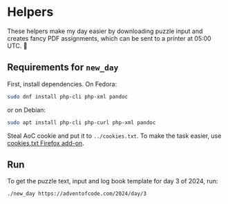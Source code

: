 # Helpers

These helpers make my day easier by downloading puzzle input and
creates fancy PDF assignments, which can be sent to a printer at 05:00
UTC. 🙂

## Requirements for `new_day`

First, install dependencies. On Fedora:

```sh
sudo dnf install php-cli php-xml pandoc
```

or on Debian:

```sh
sudo apt install php-cli php-curl php-xml pandoc
```

Steal AoC cookie and put it to `../cookies.txt`. To make the task
easier, use [cookies.txt Firefox
add-on](https://addons.mozilla.org/fi/firefox/addon/cookies-txt).

## Run

To get the puzzle text, input and log book template for day 3 of 2024, run:

```sh
./new_day https://adventofcode.com/2024/day/3
```
